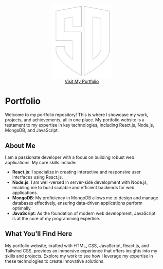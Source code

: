 <!-- Portfolio Logo and Website Link -->
<p align="center">
  <a href="https://portfolio-ersndubey.vercel.app/">
    <img src="https://github.com/ErSndubey/Portfolio-2.0/blob/master/src/Images/sdLogo.png" alt="Portfolio Logo" width="200">
  </a>
  <br>
  <a href="https://portfolio-ersndubey.vercel.app/">Visit My Portfolio</a>
</p>

# Portfolio

Welcome to my portfolio repository! This is where I showcase my work, projects, and achievements, all in one place. My portfolio website is a testament to my expertise in key technologies, including React.js, Node.js, MongoDB, and JavaScript.

## About Me

I am a passionate developer with a focus on building robust web applications. My core skills include:

- **React.js**: I specialize in creating interactive and responsive user interfaces using React.js.
- **Node.js**: I am well-versed in server-side development with Node.js, enabling me to build scalable and efficient backends for web applications.
- **MongoDB**: My proficiency in MongoDB allows me to design and manage databases effectively, ensuring data-driven applications perform optimally.
- **JavaScript**: As the foundation of modern web development, JavaScript is at the core of my programming expertise.

## What You'll Find Here

My portfolio website, crafted with HTML, CSS, JavaScript, React.js, and Tailwind CSS, provides an immersive experience that offers insights into my skills and projects. Explore my work to see how I leverage my expertise in these technologies to create innovative solutions.
